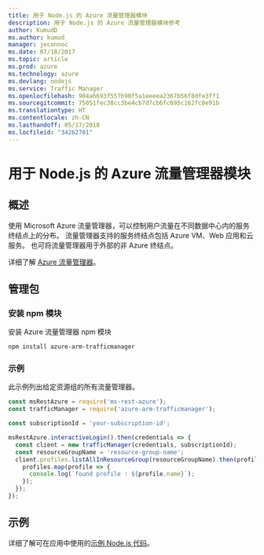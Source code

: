 ```yaml
---
title: 用于 Node.js 的 Azure 流量管理器模块
description: 用于 Node.js 的 Azure 流量管理器模块参考
author: KumudD
ms.author: kumud
manager: jeconnoc
ms.date: 07/18/2017
ms.topic: article
ms.prod: azure
ms.technology: azure
ms.devlang: nodejs
ms.service: Traffic Manager
ms.openlocfilehash: 904a6693f557b90f5a1eeeea2367b56f8dfe3ff1
ms.sourcegitcommit: 75051fec38cc3be4cb7d7cb6fc695c162fc0e91b
ms.translationtype: HT
ms.contentlocale: zh-CN
ms.lasthandoff: 05/17/2018
ms.locfileid: "34262701"
---
```

# <a name="azure-traffic-manager-modules-for-nodejs"></a>用于 Node.js 的 Azure 流量管理器模块

## <a name="overview"></a>概述

使用 Microsoft Azure 流量管理器，可以控制用户流量在不同数据中心内的服务终结点上的分布。 流量管理器支持的服务终结点包括 Azure VM、Web 应用和云服务。 也可将流量管理器用于外部的非 Azure 终结点。

详细了解 [Azure 流量管理器](https://docs.microsoft.com/azure/traffic-manager/traffic-manager-overview)。

## <a name="management-package"></a>管理包

### <a name="install-the-npm-module"></a>安装 npm 模块

安装 Azure 流量管理器 npm 模块

```bash
npm install azure-arm-trafficmanager
```

### <a name="example"></a>示例

此示例列出给定资源组的所有流量管理器。

```javascript
const msRestAzure = require('ms-rest-azure');
const trafficManager = require('azure-arm-trafficmanager');

const subscriptionId = 'your-subscription-id';

msRestAzure.interactiveLogin().then(credentials => {
  const client = new trafficManager(credentials, subscriptionId);
  const resourceGroupName = 'resource-group-name';
  client.profiles.listAllInResourceGroup(resourceGroupName).then(profiles => {
    profiles.map(profile => {
      console.log(`found profile : ${profile.name}`);
    });
  });
});
```

## <a name="samples"></a>示例

详细了解可在应用中使用的[示例 Node.js 代码](https://azure.microsoft.com/resources/samples/?platform=nodejs)。
